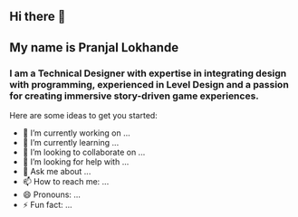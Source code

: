 ## Hi there 👋
## My name is **Pranjal Lokhande** 

### I am a Technical Designer with expertise in integrating design with programming, experienced in Level Design and a passion for creating immersive story-driven game experiences. 

Here are some ideas to get you started:

- 🔭 I’m currently working on ...
- 🌱 I’m currently learning ...
- 👯 I’m looking to collaborate on ...
- 🤔 I’m looking for help with ...
- 💬 Ask me about ...
- 📫 How to reach me: ...
- 😄 Pronouns: ...
- ⚡ Fun fact: ...
